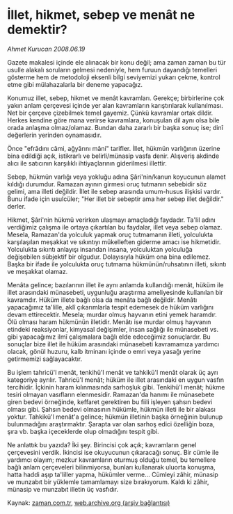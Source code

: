 # İllet, hikmet, sebep ve menât ne demektir?

*Ahmet Kurucan 2008.06.19*

<tr><td class="metin" colspan="2" style="padding-top: 20px; padding-left: 5px; padding-right: 10px;">Gazete makalesi içinde ele alınacak bir konu değil; ama zaman zaman bu tür usulle alakalı soruların gelmesi nedeniyle, hem furuun dayandığı temelleri gösterme hem de metodoloji eksenli bilgi seviyemizi yukarı çekme, kontrol etme gibi mülahazalarla bir deneme yapacağız.</td></tr><tr><td class="metin" colspan="2" style="padding-top: 20px; padding-left: 5px; padding-right: 10px;"><p>Konumuz illet, sebep, hikmet ve menât kavramları. Gerekçe; birbirlerine çok yakın anlam çerçevesi içinde yer alan kavramların karıştırılarak kullanılması. Net bir çerçeve çizebilmek temel gayemiz. Çünkü kavramlar ortak dildir. Herkes kendine göre mana verirse kavramlara, konuşulan dil aynı olsa bile orada anlaşma olmaz/olamaz. Bundan daha zararlı bir başka sonuç ise; dinî değerlerin yerinden oynamasıdır. 
<p>Önce "efrâdını câmi, ağyârını mâni" tarifler. İllet, hükmün varlığının üzerine bina edildiği açık, istikrarlı ve belirli/münasip vasfa denir. Alışveriş akdinde alıcı ile satıcının karşılıklı ihtiyaçlarının giderilmesi illettir.
<p>Sebep, hükmün varlığı veya yokluğu adına Şâri'nin/kanun koyucunun alamet kıldığı durumdur. Ramazan ayının girmesi oruç tutmanın sebebidir söz gelimi, ama illeti değildir. İllet ile sebep arasında umum-husus ilişkisi vardır. Bunu ifade için usulcüler; "Her illet bir sebeptir ama her sebep illet değildir." derler. 
<p>Hikmet, Şâri'nin hükmü verirken ulaşmayı amaçladığı faydadır. Ta'lil adını verdiğimiz çalışma ile ortaya çıkartılan bu faydalar, illet veya sebep olamaz. Mesela, Ramazan'da yolculuk yapmak oruç tutmamanın illeti, yolculukta karşılaşılan meşakkat ve sıkıntıyı mükelleften giderme amacı ise hikmetidir. Yolculukta sıkıntı anlayışı insandan insana, yolculuktan yolculuğa değişebilen sübjektif bir olgudur. Dolayısıyla hüküm ona bina edilemez. Başka bir ifade ile yolculukta oruç tutmama hükmünün/ruhsatının illeti, sıkıntı ve meşakkat olamaz. 
<p>Menâta gelince; bazılarının illet ile aynı anlamda kullandığı menât, hüküm ile illet arasındaki münasebeti, uygunluğu araştırma ameliyesinde kullanılan bir kavramdır. Hüküm illete bağlı olsa da menâta bağlı değildir. Menâtı yapacağımız ta'lille, aklî çıkarımlarla tespit edemesek de hüküm varlığını devam ettirecektir. Mesela; murdar olmuş hayvanın etini yemek haramdır. Ölü olması haram hükmünün illetidir. Menâtı ise murdar olmuş hayvanın etindeki reaksiyonlar, kimyasal değişimler, insan sağlığı ile münasebeti vs. gibi yapacağımız ilmî çalışmalara bağlı elde edeceğimiz sonuçlardır. Bu sonuçlar bize illet ile hüküm arasındaki münasebeti kavramamıza yardımcı olacak, gönül huzuru, kalb itminanı içinde o emri veya yasağı yerine getirmemizi sağlayacaktır. 
<p>Bu işlem tahricü'l menât, tenkihü'l menât ve tahkikü'l menât olarak üç ayrı kategoriye ayrılır. Tahricü'l menât; hüküm ile illet arasındaki en uygun vasfın tercihidir. İçkinin haram kılınmasında sarhoşluk gibi. Tenkihü'l menât; hükme tesiri olmayan vasıfların elenmesidir. Ramazan'da hanımı ile münasebete giren bedevi örneğinde, keffaret gerektiren bu fiili işleyen şahsın bedevi olması gibi. Şahsın bedevi olmasının hükümle, hükmün illeti ile bir alakası yoktur. Tahkikü'l menât'a gelince; hükmün illetinin başka örneğinin bulunup bulunmadığını araştırmaktır. Şarapta var olan sarhoş edici özelliğin boza, şıra vb. başka içeceklerde olup olmadığını tespit gibi. 
<p>Ne anlattık bu yazıda? İki şey. Birincisi çok açık; kavramların genel çerçevesini verdik. İkincisi ise okuyucunun çıkaracağı sonuç. Bir cümle ile yardımcı olayım; mezkur kavramların oturmuş olduğu temel, bu temellere bağlı anlam çerçeveleri bilinmiyorsa, bunları kullanarak uluorta konuşma, hatta haddi aşıp ta'liller yapma, hükümler verme... Cümleyi zâhir, münasip ve munzabıt bir yüklemle tamamlamayı size bırakıyorum. Kaldı ki zâhir, münasip ve munzabıt illetin üç vasfıdır.<br/></p></p></p></p></p></p></p></td></tr>

Kaynak: [zaman.com.tr](http://zaman.com.tr/yazar.do?yazino=703923), [web.archive.org (arşiv bağlantısı)](http://web.archive.org/web/20080804185432/http://www.zaman.com.tr:80/yazar.do?yazino=703923)
